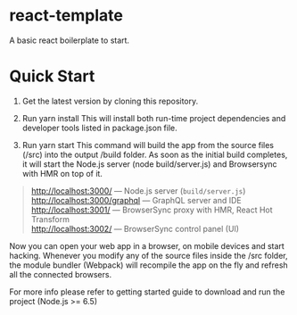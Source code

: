 # react-template
A basic react boilerplate to start.

# Quick Start
1. Get the latest version by cloning this repository.

2. Run yarn install
This will install both run-time project dependencies and developer tools listed in package.json file.

3. Run yarn start
This command will build the app from the source files (/src) into the output /build folder. As soon as the initial build completes, it will start the Node.js server (node build/server.js) and Browsersync with HMR on top of it.

> [http://localhost:3000/](http://localhost:3000/) — Node.js server (`build/server.js`)<br>
> [http://localhost:3000/graphql](http://localhost:3000/graphql) — GraphQL server and IDE<br>
> [http://localhost:3001/](http://localhost:3001/) — BrowserSync proxy with HMR, React Hot Transform<br>
> [http://localhost:3002/](http://localhost:3002/) — BrowserSync control panel (UI)

Now you can open your web app in a browser, on mobile devices and start hacking. Whenever you modify any of the source files inside the /src folder, the module bundler (Webpack) will recompile the app on the fly and refresh all the connected browsers.

For more info please refer to getting started guide to download and run the project (Node.js >= 6.5)
